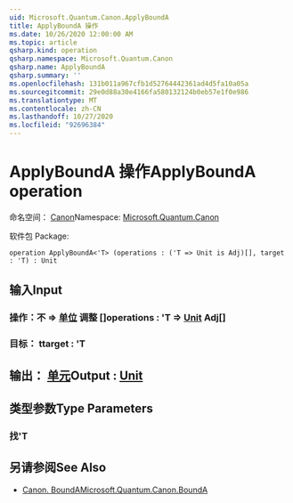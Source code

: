 ```yaml
---
uid: Microsoft.Quantum.Canon.ApplyBoundA
title: ApplyBoundA 操作
ms.date: 10/26/2020 12:00:00 AM
ms.topic: article
qsharp.kind: operation
qsharp.namespace: Microsoft.Quantum.Canon
qsharp.name: ApplyBoundA
qsharp.summary: ''
ms.openlocfilehash: 131b011a967cfb1d52764442361ad4d5fa10a05a
ms.sourcegitcommit: 29e0d88a30e4166fa580132124b0eb57e1f0e986
ms.translationtype: MT
ms.contentlocale: zh-CN
ms.lasthandoff: 10/27/2020
ms.locfileid: "92696384"
---
```

# <a name="applybounda-operation"></a><span data-ttu-id="85a09-102">ApplyBoundA 操作</span><span class="sxs-lookup"><span data-stu-id="85a09-102">ApplyBoundA operation</span></span>

<span data-ttu-id="85a09-103">命名空间： [Canon](xref:Microsoft.Quantum.Canon)</span><span class="sxs-lookup"><span data-stu-id="85a09-103">Namespace: [Microsoft.Quantum.Canon](xref:Microsoft.Quantum.Canon)</span></span>

<span data-ttu-id="85a09-104">软件包 [](https://nuget.org/packages/)</span><span class="sxs-lookup"><span data-stu-id="85a09-104">Package: [](https://nuget.org/packages/)</span></span>




```qsharp
operation ApplyBoundA<'T> (operations : ('T => Unit is Adj)[], target : 'T) : Unit
```


## <a name="input"></a><span data-ttu-id="85a09-105">输入</span><span class="sxs-lookup"><span data-stu-id="85a09-105">Input</span></span>

### <a name="operations--t--unit-adj"></a><span data-ttu-id="85a09-106">操作：不 => [单位](xref:microsoft.quantum.lang-ref.unit) 调整 []</span><span class="sxs-lookup"><span data-stu-id="85a09-106">operations : 'T => [Unit](xref:microsoft.quantum.lang-ref.unit) Adj[]</span></span>




### <a name="target--t"></a><span data-ttu-id="85a09-107">目标： t</span><span class="sxs-lookup"><span data-stu-id="85a09-107">target : 'T</span></span>





## <a name="output--unit"></a><span data-ttu-id="85a09-108">输出： [单元](xref:microsoft.quantum.lang-ref.unit)</span><span class="sxs-lookup"><span data-stu-id="85a09-108">Output : [Unit](xref:microsoft.quantum.lang-ref.unit)</span></span>



## <a name="type-parameters"></a><span data-ttu-id="85a09-109">类型参数</span><span class="sxs-lookup"><span data-stu-id="85a09-109">Type Parameters</span></span>

### <a name="t"></a><span data-ttu-id="85a09-110">找</span><span class="sxs-lookup"><span data-stu-id="85a09-110">'T</span></span>



## <a name="see-also"></a><span data-ttu-id="85a09-111">另请参阅</span><span class="sxs-lookup"><span data-stu-id="85a09-111">See Also</span></span>

- [<span data-ttu-id="85a09-112">Canon. BoundA</span><span class="sxs-lookup"><span data-stu-id="85a09-112">Microsoft.Quantum.Canon.BoundA</span></span>](xref:Microsoft.Quantum.Canon.BoundA)